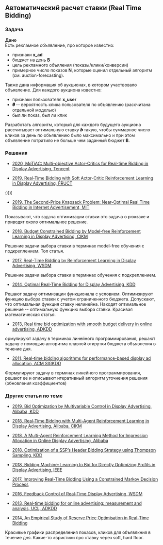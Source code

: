 ## Автоматический расчет ставки (Real Time Bidding)

### Задача
**Дано**   
Есть рекламное объявление, про которое известно: 
* признаки **x_ad**
* бюджет на день  **B**
* цель рекламного объяления (показы/клики/конверсии)
* примерное число показов **N**, которые оценил отдельный алгоритм (см. auction-forecasting).

Также дана информация об аукционах, в котором участвовало объявление. Для каждого аукциона известно:
* признаки пользователя **x_user**
* **𝜽** -- вероятность клика пользователя по объявлению (рассчитана отдельной моделью)
* был ли показ, был ли клик


Разработать алгоритм, который для каждого будущего аукциона рассчитывает оптимальную ставку **𝒃** такую, чтобы суммарное число кликов за день по объявлению было максимально и при этом объявление потратило не больше чем заданный бюджет **B**.

### Решения  

* [2020, MoTiAC: Multi-objective Actor-Critics for Real-time Bidding in Display Advertising, Tencent](https://arxiv.org/pdf/2002.07408.pdf)

* [2019, Real-Time Bidding with Soft Actor-Critic Reinforcement Learning in Display Advertising, FRUCT](https://ieeexplore.ieee.org/abstract/document/8981496)

:))))

* [2019, The Second-Price Knapsack Problem: Near-Optimal Real Time Bidding in Internet Advertisement, MIT](https://arxiv.org/pdf/1810.10661.pdf)

Показывают, что задача оптимизации ставки это задача о рюкзаке и приводят около оптимальное решение.

* [2018, Budget Constrained Bidding by Model-free Reinforcement Learning in Display Advertising, CIKM](https://dl.acm.org/doi/pdf/10.1145/3269206.3271748)

Решение задачи выбора ставки в терминах model-free обучения с подкреплением. Топ статья.


* [2017, Real-Time Bidding by Reinforcement Learning in Display Advertising, WSDM](https://dl.acm.org/doi/pdf/10.1145/3018661.3018702)

Решение задачи выбора ставки в терминах обучения с подкреплением.

* [2014, Optimal Real-Time Bidding for Display Advertising, KDD](https://dl.acm.org/doi/pdf/10.1145/2623330.2623633)

Решают задачу оптимизации функционала с условием. Оптимизируют функцию выбора ставки с учетом ограниченного бюджета.
Допускают, что оптимальная функция ставку нелинейна.
Находят оптимальное решение -- оптимальную функцию выбора ставки.
Красивая математическая статья.


* [2013, Real time bid optimization with smooth budget delivery in online advertising, ADKDD](https://dl.acm.org/doi/pdf/10.1145/2501040.2501979)

ормулируют задачу в терминах линейного программирования, решают задачу с помощью алгоритма плавной открутки бюджета объявления в течение дня.

* [2011, Real-time bidding algorithms for performance-based display ad allocation, ACM SIGKDD](https://dl.acm.org/doi/pdf/10.1145/2020408.2020604)

Формулируют задачу в терминах линейного программирования, решают ее и описывают итеративный алгоритм уточнения решения (обновления коэффициентов)

### Другие статьи по теме

* [2019, Bid Optimization by Multivariable Control in Display Advertising, Alibaba, KDD](https://dl.acm.org/doi/pdf/10.1145/3292500.3330681)

* [2018, Real-Time Bidding with Multi-Agent Reinforcement Learning in Display Advertising, Alibaba, CIKM](https://dl.acm.org/doi/pdf/10.1145/3269206.3272021)

* [2018, A Multi-Agent Reinforcement Learning Method for Impression Allocation in Online Display Advertising, Alibaba](https://arxiv.org/pdf/1809.03152.pdf)

* [2018, Optimization of a SSP’s Header Bidding Strategy using Thompson Sampling, KDD](https://dl.acm.org/doi/pdf/10.1145/3219819.3219917)

* [2018, Bidding Machine: Learning to Bid for Directly Optimizing Profits in Display Advertising, IEEE](https://arxiv.org/pdf/1803.02194.pdf)

* [2017, Improving Real-Time Bidding Using a Constrained Markov Decision Process](http://158.64.76.181/bitstream/10993/33478/1/paper9.pdf)


* [2016, Feedback Control of Real-Time Display Advertising, WSDM](https://dl.acm.org/doi/pdf/10.1145/2835776.2835843)


* [2013, Real-time bidding for online advertising: measurement and analysis, UCL, ADKDD](https://dl.acm.org/doi/pdf/10.1145/2501040.2501980)
* [2014, An Empirical Study of Reserve Price Optimisation in Real-Time Bidding](https://dl.acm.org/doi/pdf/10.1145/2623330.2623357)

Красивые графики распределения показов, кликов для объявлкния в течение дня. Какие-то эвристики про ставку через soft, hard floor.

